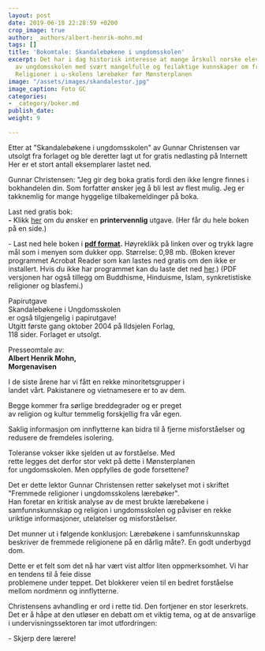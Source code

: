 ```yaml
---
layout: post
date: 2019-06-18 22:28:59 +0200
crop_image: true
author: _authors/albert-henrik-mohn.md
tags: []
title: 'Bokomtale: Skandalebøkene i ungdomsskolen'
excerpt: Det har i dag historisk interesse at mange årskull norske elever gikk ut
  av ungdomsskolen med svært mangelfulle og feilaktige kunnskaper om fremmede religioner.
  Religioner i u-skolens lærebøker før Mønsterplanen
image: "/assets/images/skandalestor.jpg"
image_caption: Foto GC
categories:
- _category/boker.md
publish_date: 
weight: 9

---
```

Etter at "Skandalebøkene i ungdomsskolen" av Gunnar Christensen var utsolgt fra forlaget og ble deretter lagt ut for gratis nedlasting på Internett Her er et stort antall eksemplarer lastet ned.

Gunnar Christensen:  "Jeg gir deg boka gratis fordi den ikke lengre finnes i bokhandelen din. Som forfatter ønsker jeg å bli lest av flest mulig. Jeg er takknemlig for mange hyggelige tilbakemeldinger på boka.

Last ned gratis bok:  
**-** Klikk [her](http://www.helping.no/skandale.htm) om du ønsker en **printervennlig** utgave. (Her får du hele boken på en side.)

\- Last ned hele boken i [**pdf format**](http://www.helping.no/skandalebokene.pdf)**.** Høyreklikk på linken over og trykk lagre mål som i menyen som dukker opp. Størrelse: 0,98 mb. (Boken krever programmet Acrobat Reader som kan lastes ned gratis om den ikke er installert. Hvis du ikke har programmet kan du laste det ned [her](http://www.adobe.com/products/acrobat/readstep2.html).) (PDF versjonen har også tillegg om Buddhisme, Hinduisme, Islam, synkretistiske religioner og blasfemi.)

Papirutgave  
Skandalebøkene i Ungdomsskolen  
er også tilgjengelig i papirutgave!  
Utgitt første gang oktober 2004 på Ildsjelen Forlag,  
118 sider. Forlaget er utsolgt.

Presseomtale av:  
**Albert Henrik Mohn,**  
**Morgenavisen**

I de siste årene har vi fått en rekke minoritetsgrupper i  
landet vårt. Pakistanere og vietnamesere er to av dem.

Begge kommer fra sørlige breddegrader og er preget  
av religion og kultur temmelig forskjellig fra vår egen.

Saklig informasjon om innflytterne kan bidra til å fjerne misforståelser og redusere de fremdeles isolering.

Toleranse vokser ikke sjelden ut av forståelse. Med  
rette legges det derfor stor vekt på dette i Mønsterplanen  
for ungdomsskolen. Men oppfylles de gode forsettene?

Det er dette lektor Gunnar Christensen retter søkelyset mot i skriftet "Fremmede religioner i ungdomsskolens lærebøker".  
Han foretar en kritisk analyse av de mest brukte lærebøkene i samfunnskunnskap og religion i ungdomsskolen og påviser en rekke uriktige informasjoner, utelatelser og misforståelser.

Det munner ut i følgende konklusjon: Lærebøkene i samfunnskunnskap beskriver de fremmede religionene på en dårlig måte?. En godt underbygd dom.

Dette er et felt som det nå har vært vist altfor liten oppmerksomhet. Vi har en tendens til å feie disse  
problemene under teppet. Det blokkerer veien til en bedret forståelse mellom nordmenn og innflytterne.

Christensens avhandling er ord i rette tid. Den fortjener en stor leserkrets. Det er å håpe at den utløser en debatt om et viktig tema, og at de ansvarlige i undervisningssektoren tar imot utfordringen:

\- Skjerp dere lærere!